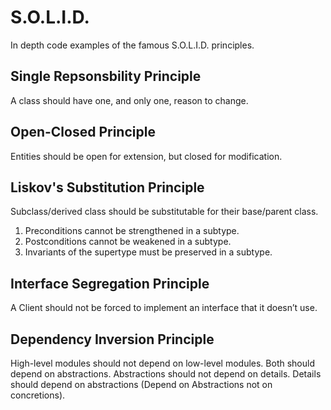 # S.O.L.I.D.
In depth code examples of the famous S.O.L.I.D. principles.

## Single Repsonsbility Principle
A class should have one, and only one, reason to change.
## Open-Closed Principle
Entities should be open for extension, but closed for modification.
## Liskov's Substitution Principle
Subclass/derived class should be substitutable for their base/parent class.
1. Preconditions cannot be strengthened in a subtype.
2. Postconditions cannot be weakened in a subtype.
3. Invariants of the supertype must be preserved in a subtype.
## Interface Segregation Principle
A Client should not be forced to implement an interface that it doesn’t use.
## Dependency Inversion Principle
High-level modules should not depend on low-level modules. Both should depend on abstractions.
Abstractions should not depend on details. Details should depend on abstractions (Depend on Abstractions not on concretions).
